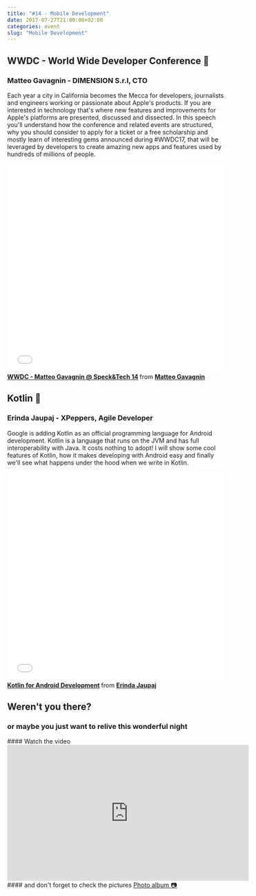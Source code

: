```yaml
---
title: "#14 - Mobile Development"
date: 2017-07-27T21:00:00+02:00
categories: event
slug: "Mobile Development"
---
```


## WWDC - World Wide Developer Conference 🍏

### Matteo Gavagnin - DIMENSION S.r.l, CTO

Each year a city in California becomes the Mecca for developers, journalists and engineers working or passionate about Apple's products. If you are interested in technology that's where new features and improvements for Apple's platforms are presented, discussed and dissected. In this speech you'll understand how the conference and related events are structured, why you should consider to apply for a ticket or a free scholarship and mostly learn of interesting gems announced during #WWDC17, that will be leveraged by developers to create amazing new apps and features used by hundreds of millions of people.

<iframe src="//www.slideshare.net/slideshow/embed_code/key/aSuePMYbkBsl4a" width="100%" height="485" frameborder="0" marginwidth="0" marginheight="0" scrolling="no" allowfullscreen> </iframe>
<strong> <a href="//www.slideshare.net/matteogavagnin/wwdc-matteo-gavagnin-specktech-14" title="WWDC - Matteo Gavagnin @ Speck&amp;Tech 14" target="_blank">WWDC - Matteo Gavagnin @ Speck&amp;Tech 14</a> </strong> from <strong><a target="_blank" href="https://www.linkedin.com/in/macteo">Matteo Gavagnin</a></strong>

## Kotlin 👾

### Erinda Jaupaj - XPeppers, Agile Developer

Google is adding Kotlin as an official programming language for Android development. Kotlin is a language that runs on the JVM and has full interoperability with Java. It costs nothing to adopt! I will show some cool features of Kotlin, how it makes developing with Android easy and finally we'll see what happens under the hood when we write in Kotlin.

<iframe src="//www.slideshare.net/slideshow/embed_code/key/3a5mZiGuyqm3g9" width="100%" height="485" frameborder="0" marginwidth="0" marginheight="0" scrolling="no" allowfullscreen> </iframe>
<strong> <a href="//www.slideshare.net/speckandtech/kotlin-for-android-78338350" title="Kotlin for Android Development" target="_blank">Kotlin for Android Development</a> </strong> from <strong><a target="_blank" href="https://www.linkedin.com/in/erinda-jaupaj/">Erinda Jaupaj</a></strong>

## Weren't you there?

### or maybe you just want to relive this wonderful night

<section class="fb-links">
#### Watch the video
<iframe width="560" height="315" src="https://www.youtube.com/embed/y9jL2OvIS14?start=829" frameborder="0" allow="accelerometer; autoplay; clipboard-write; encrypted-media; gyroscope; picture-in-picture" allowfullscreen></iframe>
#### and don't forget to check the pictures
<a id="fb_photo_album" class="btn-facebook" target="_blank" href="//www.facebook.com/media/set/?set=a.726181107579847.1073741844.476076519256975&type=1&l=96d60f3fef">Photo album &#128247;</a>
</section>
